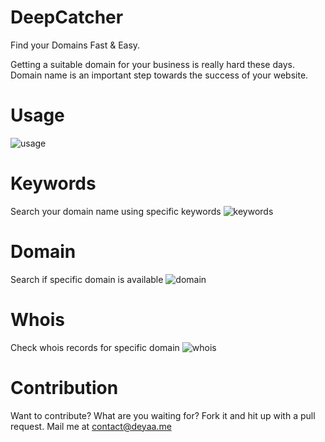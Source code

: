 # DeepCatcher
Find your Domains Fast & Easy.

Getting a suitable domain for your business is really hard these days.
Domain name is an important step towards the success of your website.

# Usage
![usage](https://user-images.githubusercontent.com/16267182/37245091-b92dd9f4-249b-11e8-8cad-fa34f1fed241.PNG)

# Keywords
Search your domain name using specific keywords
![keywords](https://user-images.githubusercontent.com/16267182/37245055-2995b87a-249b-11e8-8e55-0852b3139775.PNG)

# Domain
Search if specific domain is available
![domain](https://user-images.githubusercontent.com/16267182/37245054-27ae2dee-249b-11e8-89b4-3a0458da465e.PNG)

# Whois
Check whois records for specific domain
![whois](https://user-images.githubusercontent.com/16267182/37245175-0ec602b4-249d-11e8-94da-2a56a3dbe054.PNG)

# Contribution
Want to contribute? What are you waiting for? Fork it and hit up with a pull request. Mail me at contact@deyaa.me
